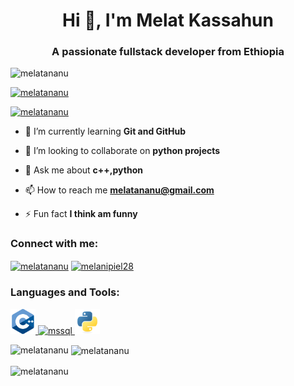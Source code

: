 <h1 align="center">Hi 👋, I'm Melat Kassahun</h1>
<h3 align="center">A passionate fullstack developer from Ethiopia</h3>

<p align="left"> <img src="https://komarev.com/ghpvc/?username=melatananu&label=Profile%20views&color=0e75b6&style=flat" alt="melatananu" /> </p>

<p align="left"> <a href="https://github.com/ryo-ma/github-profile-trophy"><img src="https://github-profile-trophy.vercel.app/?username=melatananu" alt="melatananu" /></a> </p>

<p align="left"> <a href="https://twitter.com/melatananu" target="blank"><img src="https://img.shields.io/twitter/follow/melatananu?logo=twitter&style=for-the-badge" alt="melatananu" /></a> </p>

- 🌱 I’m currently learning **Git and GitHub**

- 👯 I’m looking to collaborate on **python projects**

- 💬 Ask me about **c++,python**

- 📫 How to reach me **melatananu@gmail.com**

- ⚡ Fun fact **I think am funny**

<h3 align="left">Connect with me:</h3>
<p align="left">
<a href="https://twitter.com/melatananu" target="blank"><img align="center" src="https://raw.githubusercontent.com/rahuldkjain/github-profile-readme-generator/master/src/images/icons/Social/twitter.svg" alt="melatananu" height="30" width="40" /></a>
<a href="https://instagram.com/melanipiel28" target="blank"><img align="center" src="https://raw.githubusercontent.com/rahuldkjain/github-profile-readme-generator/master/src/images/icons/Social/instagram.svg" alt="melanipiel28" height="30" width="40" /></a>
</p>

<h3 align="left">Languages and Tools:</h3>
<p align="left"> <a href="https://www.w3schools.com/cpp/" target="_blank" rel="noreferrer"> <img src="https://raw.githubusercontent.com/devicons/devicon/master/icons/cplusplus/cplusplus-original.svg" alt="cplusplus" width="40" height="40"/> </a> <a href="https://www.microsoft.com/en-us/sql-server" target="_blank" rel="noreferrer"> <img src="https://www.svgrepo.com/show/303229/microsoft-sql-server-logo.svg" alt="mssql" width="40" height="40"/> </a> <a href="https://www.python.org" target="_blank" rel="noreferrer"> <img src="https://raw.githubusercontent.com/devicons/devicon/master/icons/python/python-original.svg" alt="python" width="40" height="40"/> </a> </p>

<p><img align="left" src="https://github-readme-stats.vercel.app/api/top-langs?username=melatananu&show_icons=true&locale=en&layout=compact" alt="melatananu" /></p>

<p>&nbsp;<img align="center" src="https://github-readme-stats.vercel.app/api?username=melatananu&show_icons=true&locale=en" alt="melatananu" /></p>

<p><img align="center" src="https://github-readme-streak-stats.herokuapp.com/?user=melatananu&" alt="melatananu" /></p>
